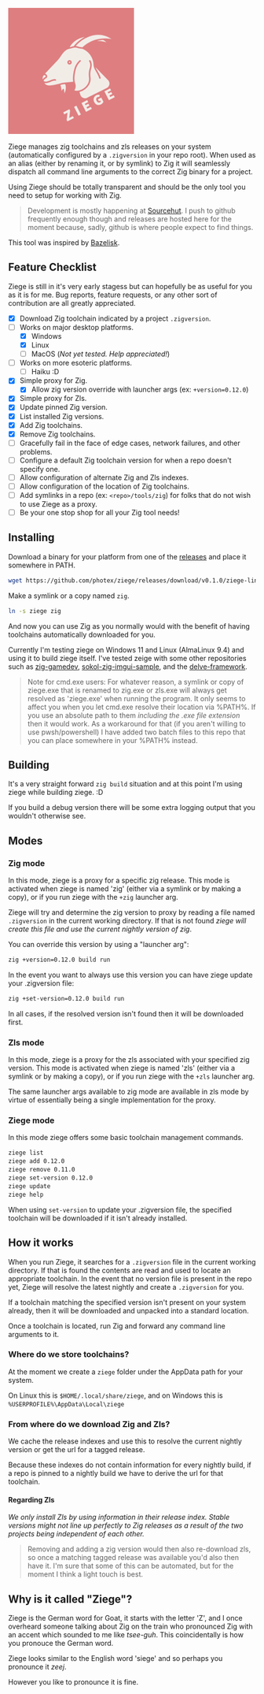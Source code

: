 
![logo](logo.png)

Ziege manages zig toolchains and zls releases on your system (automatically configured by a `.zigversion` in your repo root). When used as an alias (either by renaming it, or by symlink) to Zig it will seamlessly dispatch all command line arguments to the correct Zig binary for a project.

Using Ziege should be totally transparent and should be the only tool you need to setup for working with Zig.

> Development is mostly happening at [Sourcehut](https://git.sr.ht/~photex/ziege). I push to github frequently enough though and releases are hosted here for the moment because, sadly, github is where people expect to find things.

This tool was inspired by [Bazelisk](https://github.com/bazelbuild/bazelisk).

## Feature Checklist

Ziege is still in it's very early stagess but can hopefully be as useful for you as it is for me. Bug reports, feature requests, or any other sort of contribution are all greatly appreciated.

- [x] Download Zig toolchain indicated by a project `.zigversion`.
- [ ] Works on major desktop platforms.
  - [x] Windows
  - [x] Linux
  - [ ] MacOS (*Not yet tested. Help appreciated!*)
- [ ] Works on more esoteric platforms.
  - [ ] Haiku :D
- [x] Simple proxy for Zig.
  - [x] Allow zig version override with launcher args (ex: `+version=0.12.0`)
- [x] Simple proxy for Zls.
- [x] Update pinned Zig version.
- [x] List installed Zig versions.
- [x] Add Zig toolchains.
- [x] Remove Zig toolchains.
- [ ] Gracefully fail in the face of edge cases, network failures, and other problems.
- [ ] Configure a default Zig toolchain version for when a repo doesn't specify one.
- [ ] Allow configuration of alternate Zig and Zls indexes.
- [ ] Allow configuration of the location of Zig toolchains.
- [ ] Add symlinks in a repo (ex: `<repo>/tools/zig`) for folks that do not wish to use Ziege as a proxy.
- [ ] Be your one stop shop for all your Zig tool needs!

## Installing

Download a binary for your platform from one of the [releases](https://github.com/photex/ziege/releases) and place it somewhere in PATH.

```sh
wget https://github.com/photex/ziege/releases/download/v0.1.0/ziege-linux-x86_64 -O ziege
```

Make a symlink or a copy named `zig`.

```sh
ln -s ziege zig
```

And now you can use Zig as you normally would with the benefit of having toolchains automatically downloaded for you.

Currently I'm testing ziege on Windows 11 and Linux (AlmaLinux 9.4) and using it to build ziege itself. I've tested zeige with some other repositories such as [zig-gamedev](https://github.com/zig-gamedev/zig-gamedev), [sokol-zig-imgui-sample](https://github.com/floooh/sokol-zig-imgui-sample/), and the [delve-framework](https://github.com/Interrupt/delve-framework/).

> Note for cmd.exe users: For whatever reason, a symlink or copy of ziege.exe that is renamed to zig.exe or zls.exe will always get resolved as 'ziege.exe' when running the program. It only seems to affect you when you let cmd.exe resolve their location via %PATH%. If you use an absolute path to them *including the .exe file extension* then it would work.
> As a workaround for that (if you aren't willing to use pwsh/powershell) I have added two batch files to this repo that you can place somewhere in your %PATH% instead.

## Building

It's a very straight forward `zig build` situation and at this point I'm using ziege while building ziege. :D

If you build a debug version there will be some extra logging output that you wouldn't otherwise see.

## Modes

### Zig mode

In this mode, ziege is a proxy for a specific zig release. This mode is activated when ziege is named 'zig' (either via a symlink or by making a copy), or if you run ziege with the `+zig` launcher arg.

Ziege will try and determine the zig version to proxy by reading a file named `.zigversion` in the current working directory. If that is not found *ziege will create this file and use the current nightly version of zig*.

You can override this version by using a "launcher arg":

```sh
zig +version=0.12.0 build run
```

In the event you want to always use this version you can have ziege update your .zigversion file:

```sh
zig +set-version=0.12.0 build run
```

In all cases, if the resolved version isn't found then it will be downloaded first.

### Zls mode

In this mode, ziege is a proxy for the zls associated with your specified zig version. This mode is activated when ziege is named 'zls' (either via a symlink or by making a copy), or if you run ziege with the `+zls` launcher arg.

The same launcher args available to zig mode are available in zls mode by virtue of essentially being a single implementation for the proxy.

### Ziege mode

In this mode ziege offers some basic toolchain management commands.

```sh
ziege list
ziege add 0.12.0
ziege remove 0.11.0
ziege set-version 0.12.0
ziege update
ziege help
```

When using `set-version` to update your .zigversion file, the specified toolchain will be downloaded if it isn't already installed.

## How it works

When you run Ziege, it searches for a `.zigversion` file in the current working directory. If that is found the contents are read and used to locate an appropriate toolchain. In the event that no version file is present in the repo yet, Ziege will resolve the latest nightly and create a `.zigversion` for you.

If a toolchain matching the specified version isn't present on your system already, then it will be downloaded and unpacked into a standard location.

Once a toolchain is located, run Zig and forward any command line arguments to it.

### Where do we store toolchains?

At the moment we create a `ziege` folder under the AppData path for your system.

On Linux this is `$HOME/.local/share/ziege`, and on Windows this is `%USERPROFILE%\AppData\Local\ziege`

### From where do we download Zig and Zls?

We cache the release indexes and use this to resolve the current nightly version or get the url for a tagged release.

Because these indexes do not contain information for every nightly build, if a repo is pinned to a nightly build we have to derive the url for that toolchain.

#### Regarding Zls

*We only install Zls by using information in their release index. Stable versions might not line up perfectly to Zig releases as a result of the two projects being independent of each other.*

>Removing and adding a zig version would then also re-download zls, so once a matching tagged release was available you'd also then have it. I'm sure that some of this can be automated, but for the moment I think a light touch is best.

## Why is it called "Ziege"?

Ziege is the German word for Goat, it starts with the letter 'Z', and I once overheard someone talking about Zig on the train who pronounced Zig with an accent which sounded to me like *tsee-guh*. This coincidentally is how you pronouce the German word.

Ziege looks similar to the English word 'siege' and so perhaps you pronounce it *zeej*.

However you like to pronounce it is fine.
